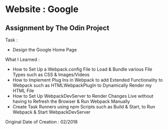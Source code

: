# Website : Google

## Assignment by The Odin Project

Task :
- Design the Google Home Page

What I Learned :
- How to Set Up a Webpack.config File to Load & Bundle various File Types such as CSS & Images/Videos
- How to Implement Plug Ins in Webpack to add Extended Functionality to Webpack such as HTMLWebpackPlugIn to Dynamically Render my HTML File
- How to Set Up WebpackDevServer to Render Changes Live without having to Refresh the Browser & Run Webpack Manually
- Create Task Runners using npm Scripts such as Build & Start, to Run Webpack & Start WebpackDevServer

Original Date of Creation : 02/2018
